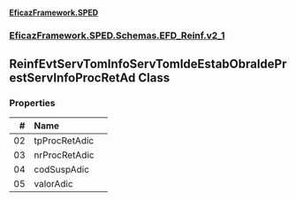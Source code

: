 #### [EficazFramework.SPED](EficazFrameworkSPED.md 'EficazFramework SPED')
### [EficazFramework.SPED.Schemas.EFD_Reinf.v2_1](EficazFramework.SPED.Schemas.EFD_Reinf.v2_1.md 'EficazFramework.SPED.Schemas.EFD_Reinf.v2_1')

## ReinfEvtServTomInfoServTomIdeEstabObraIdePrestServInfoProcRetAd Class
### Properties

| # | Name | |
| ---: | :--- | :--- |
| 02 | tpProcRetAdic |  |
| 03 | nrProcRetAdic |  |
| 04 | codSuspAdic |  |
| 05 | valorAdic |  |
